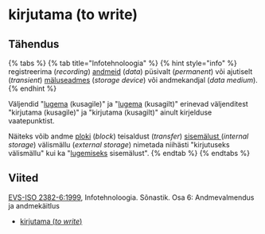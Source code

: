 # kirjutama \(to write\)

## Tähendus

{% tabs %}
{% tab title="Infotehnoloogia" %}
{% hint style="info" %}
registreerima \(_recording_\) [andmeid](andmed-data.md) \(_data_\) püsivalt \(_permanent_\) või ajutiselt \(_transient_\) [mäluseadmes](maeluseade-storage-device.md) \(_storage device_\) või andmekandjal \(_data medium_\).
{% endhint %}

Väljendid "[lugema](lugema-to-read.md) \(kusagile\)"  ja "[lugema](lugema-to-read.md) \(kusagilt\)" erinevad väljenditest "kirjutama \(kusagile\)" ja "kirjutama \(kusagilt\)" ainult kirjelduse vaatepunktist. 

Näiteks võib andme [ploki](plokk-block.md) \(_block_\) teisaldust \(_transfer_\) [sisemälust ](sisemaelu-internal-storage.md)\(_internal storage_\) välismällu \(_external storage_\) nimetada niihästi "kirjutuseks välismällu" kui ka "[lugemiseks](lugema-to-read.md) sisemälust".
{% endtab %}
{% endtabs %}

## Viited

[EVS-ISO 2382-6:1999](https://www.evs.ee/et/evs-iso-2382-6-1999), Infotehnoloogia. Sõnastik. Osa 6: Andmevalmendus ja andmekäitlus

* [kirjutama \(_to write_\)](https://www.eki.ee/dict/its/index.cgi?Q=D09E4BE8-6C03-1014-88DC-FC5F0DBED45A&F=GUID&C01=1&C02=0&C10=1)

